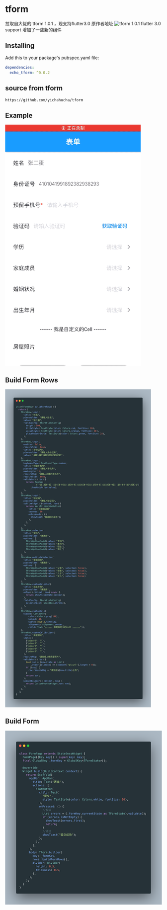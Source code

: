 # tform
拉取自大佬的 tform 1.0.1 ，现支持flutter3.0 原作者地址 ![tform 1.0.1](https://github.com/yichahucha/tform)
flutter 3.0 support
增加了一些新的组件
## Installing
Add this to your package's pubspec.yaml file:

```yaml
dependencies:
  echo_tform: ^0.0.2
```

## source from tform

```
https://github.com/yichahucha/tform
```

## Example
![avatar](./assets/demo.gif)

## Build Form Rows
![avatar](./assets/carbon_rows.png)

## Build Form
![avatar](./assets/carbon_page.png)
